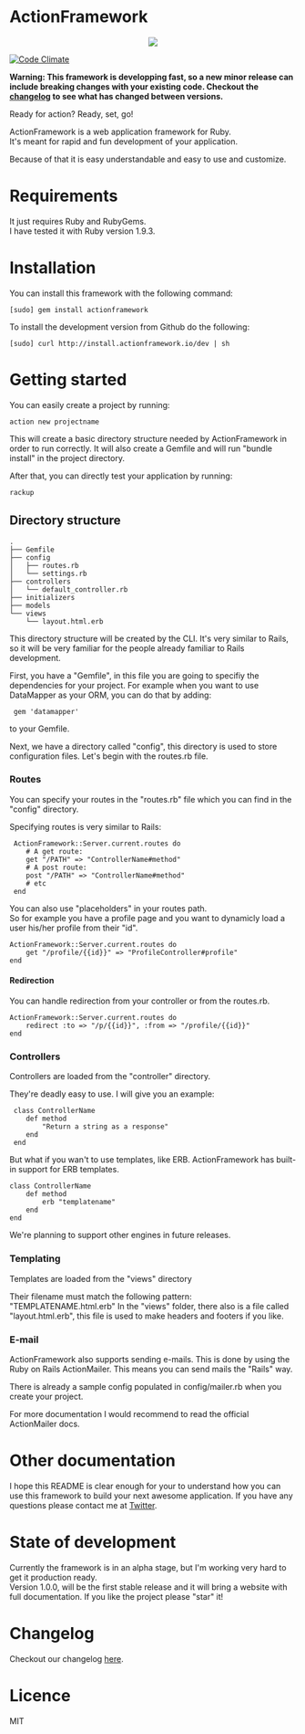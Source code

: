 ActionFramework
===============

<center><img src="http://actionframework.io/rocket_smaller.png" /></center>

[![Code Climate](https://codeclimate.com/github/actionframework/actionframework.png)](https://codeclimate.com/github/actionframework/actionframework)

<b> Warning: This framework is developping fast, so a new minor release can include breaking changes with your existing code. Checkout the [changelog](https://github.com/actionframework/actionframework/blob/master/CHANGELOG.md) to see what has changed between versions.</b>

Ready for action? Ready, set, go!

ActionFramework is a web application framework for Ruby.   
It's meant for rapid and fun development of your application.

Because of that it is easy understandable and easy to use and customize.    
	
# Requirements

It just requires Ruby and RubyGems.    
I have tested it with Ruby version 1.9.3.

# Installation

You can install this framework with the following command:

    [sudo] gem install actionframework

To install the development version from Github do the following:

    [sudo] curl http://install.actionframework.io/dev | sh

# Getting started

You can easily create a project by running:

    action new projectname 

This will create a basic directory structure needed by ActionFramework in order to run correctly. It will also create a Gemfile and will run "bundle install" in the project directory.

After that, you can directly test your application by running:

    rackup


## Directory structure

    .
	├── Gemfile
	├── config
	│   ├── routes.rb
	│   └── settings.rb
	├── controllers
	│   └── default_controller.rb
	├── initializers
	├── models
	└── views
	    └── layout.html.erb

This directory structure will be created by the CLI. It's very similar to Rails, so it will be very familiar for the people already familiar to Rails development.

First, you have a "Gemfile", in this file you are going to specifiy the dependencies for your project. For example when you want to use DataMapper as your ORM, you can do that by adding:

     gem 'datamapper'

to your Gemfile.     

Next, we have a directory called "config", this directory is used to store configuration files. Let's begin with the routes.rb file.

### Routes

You can specify your routes in the "routes.rb" file which you can find in the "config" directory.

Specifying routes is very similar to Rails:

     ActionFramework::Server.current.routes do
     	# A get route:
     	get "/PATH" => "ControllerName#method"
     	# A post route:
     	post "/PATH" => "ControllerName#method"
     	# etc
     end

You can also use "placeholders" in your routes path.    
So for example you have a profile page and you want to dynamicly load a user his/her profile from their "id".

	ActionFramework::Server.current.routes do
		get "/profile/{{id}}" => "ProfileController#profile"
	end

#### Redirection

You can handle redirection from your controller or from the routes.rb.

	ActionFramework::Server.current.routes do
		redirect :to => "/p/{{id}}", :from => "/profile/{{id}}"
	end

### Controllers

Controllers are loaded from the "controller" directory.

They're deadly easy to use.
I will give you an example:

     class ControllerName
		def method
			"Return a string as a response"
		end
     end

But what if you wan't to use templates, like ERB.
ActionFramework has built-in support for ERB templates.

	class ControllerName
		def method
			erb "templatename"
		end
	end

We're planning to support other engines in future releases.

### Templating

Templates are loaded from the "views" directory

Their filename must match the following pattern: "TEMPLATENAME.html.erb"
In the "views" folder, there also is a file called "layout.html.erb", this file is used to make headers and footers if you like.

### E-mail

ActionFramework also supports sending e-mails. This is done by using the Ruby on Rails ActionMailer. This means you can send mails the "Rails" way.

There is already a sample config populated in config/mailer.rb when you create your project.

For more documentation I would recommend to read the official ActionMailer docs.

# Other documentation

I hope this README is clear enough for your to understand how you can use this framework to build your next awesome application. If you have any questions please contact me at [Twitter](https://www.twitter.com/bramvdbogaerde).

# State of development

Currently the framework is in an alpha stage, but I'm working very hard to get it production ready.    
Version 1.0.0, will be the first stable release and it will bring a website with full documentation. If you like the project please "star" it!

# Changelog

Checkout our changelog [here](https://github.com/actionframework/actionframework/blob/master/CHANGELOG.md).

# Licence

MIT